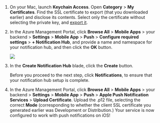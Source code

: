 

1.  On your Mac, launch **Keychain Access**. Open **Category** > **My Certificates**. Find the SSL certificate to export (that you downloaded earlier) and disclose its contents. Select only the certificate without selecting the private key, and [export it](https://support.apple.com/kb/PH20122?locale=en_US).

2. In the Azure Management Portal, click **Browse All** > **Mobile Apps** > your backend > **Settings** > **Mobile App** > **Push** > **Configure required settings** > **+ Notification Hub**, and provide a name and namespace for your notification hub, and then click the **OK** button.

  	![][1]

3. In the **Create Notification Hub** blade, click the **Create** button.
     
    Before you proceed to the next step, click **Notifications**, to ensure that your notification hub setup is complete. 
4. In the Azure Management Portal, click **Browse All** > **Mobile Apps** > your backend > **Settings** > **Mobile App** > **Push** > **Apple Push Notification Services** > **Upload Certificate**. Upload the .p12 file, selecting the correct **Mode** (corresponding to whether the client SSL certificate you generated earlier was Development or Distribution.) Your service is now configured to work with push notifications on iOS!

[1]: ./media/app-service-mobile-apns-configure-push/mobile-push-notification-hub.png
